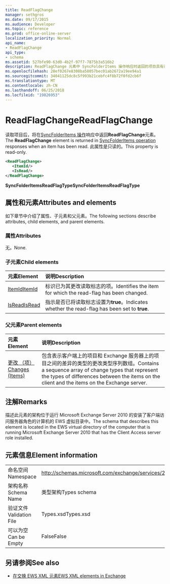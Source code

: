```yaml
---
title: ReadFlagChange
manager: sethgros
ms.date: 09/17/2015
ms.audience: Developer
ms.topic: reference
ms.prod: office-online-server
localization_priority: Normal
api_name:
- ReadFlagChange
api_type:
- schema
ms.assetid: 527bfe90-63d0-4b2f-97f7-7875b3a516b2
description: ReadFlagChange 元素中 SyncFolderItems 操作响应时返回的项目具有读取。 此属性是只读的。
ms.openlocfilehash: 28ef0267e8308ba58057bec01ab2672a19ee94a1
ms.sourcegitcommit: 34041125dc8c5f993b21cebfc4f8b72f0fd2cb6f
ms.translationtype: MT
ms.contentlocale: zh-CN
ms.lasthandoff: 06/25/2018
ms.locfileid: "19826953"
---
```

# <a name="readflagchange"></a><span data-ttu-id="0bef2-104">ReadFlagChange</span><span class="sxs-lookup"><span data-stu-id="0bef2-104">ReadFlagChange</span></span>

<span data-ttu-id="0bef2-105">读取项目后，将在[SyncFolderItems 操作](syncfolderitems-operation.md)响应中返回**ReadFlagChange**元素。</span><span class="sxs-lookup"><span data-stu-id="0bef2-105">The **ReadFlagChange** element is returned in [SyncFolderItems operation](syncfolderitems-operation.md) responses when an item has been read.</span></span> <span data-ttu-id="0bef2-106">此属性是只读的。</span><span class="sxs-lookup"><span data-stu-id="0bef2-106">This property is read-only.</span></span> 
  
```xml
<ReadFlagChange>
   <ItemId/>
   <IsRead/>
</ReadFlagChange>
```

 <span data-ttu-id="0bef2-107">**SyncFolderItemsReadFlagType**</span><span class="sxs-lookup"><span data-stu-id="0bef2-107">**SyncFolderItemsReadFlagType**</span></span>
## <a name="attributes-and-elements"></a><span data-ttu-id="0bef2-108">属性和元素</span><span class="sxs-lookup"><span data-stu-id="0bef2-108">Attributes and elements</span></span>

<span data-ttu-id="0bef2-109">如下章节中介绍了属性、子元素和父元素。</span><span class="sxs-lookup"><span data-stu-id="0bef2-109">The following sections describe attributes, child elements, and parent elements.</span></span>
  
### <a name="attributes"></a><span data-ttu-id="0bef2-110">属性</span><span class="sxs-lookup"><span data-stu-id="0bef2-110">Attributes</span></span>

<span data-ttu-id="0bef2-111">无。</span><span class="sxs-lookup"><span data-stu-id="0bef2-111">None.</span></span>
  
### <a name="child-elements"></a><span data-ttu-id="0bef2-112">子元素</span><span class="sxs-lookup"><span data-stu-id="0bef2-112">Child elements</span></span>

|<span data-ttu-id="0bef2-113">**元素**</span><span class="sxs-lookup"><span data-stu-id="0bef2-113">**Element**</span></span>|<span data-ttu-id="0bef2-114">**说明**</span><span class="sxs-lookup"><span data-stu-id="0bef2-114">**Description**</span></span>|
|:-----|:-----|
|[<span data-ttu-id="0bef2-115">ItemId</span><span class="sxs-lookup"><span data-stu-id="0bef2-115">ItemId</span></span>](itemid.md) <br/> |<span data-ttu-id="0bef2-116">标识已为其更改读取标志的项。</span><span class="sxs-lookup"><span data-stu-id="0bef2-116">Identifies the item for which the read-flag has been changed.</span></span>  <br/> |
|[<span data-ttu-id="0bef2-117">IsRead</span><span class="sxs-lookup"><span data-stu-id="0bef2-117">IsRead</span></span>](isread.md) <br/> |<span data-ttu-id="0bef2-118">指示是否已将读取标志设置为**true**。</span><span class="sxs-lookup"><span data-stu-id="0bef2-118">Indicates whether the read-flag has been set to **true**.</span></span>  <br/> |
   
### <a name="parent-elements"></a><span data-ttu-id="0bef2-119">父元素</span><span class="sxs-lookup"><span data-stu-id="0bef2-119">Parent elements</span></span>

|<span data-ttu-id="0bef2-120">**元素**</span><span class="sxs-lookup"><span data-stu-id="0bef2-120">**Element**</span></span>|<span data-ttu-id="0bef2-121">**说明**</span><span class="sxs-lookup"><span data-stu-id="0bef2-121">**Description**</span></span>|
|:-----|:-----|
|[<span data-ttu-id="0bef2-122">更改 （项）</span><span class="sxs-lookup"><span data-stu-id="0bef2-122">Changes (Items)</span></span>](changes-items.md) <br/> |<span data-ttu-id="0bef2-123">包含表示客户端上的项目和 Exchange 服务器上的项目之间的差异的类型的更改类型序列数组。</span><span class="sxs-lookup"><span data-stu-id="0bef2-123">Contains a sequence array of change types that represent the types of differences between the items on the client and the items on the Exchange server.</span></span>  <br/> |
   
## <a name="remarks"></a><span data-ttu-id="0bef2-124">注解</span><span class="sxs-lookup"><span data-stu-id="0bef2-124">Remarks</span></span>

<span data-ttu-id="0bef2-125">描述此元素的架构位于运行 Microsoft Exchange Server 2010 的安装了客户端访问服务器角色的计算机的 EWS 虚拟目录中。</span><span class="sxs-lookup"><span data-stu-id="0bef2-125">The schema that describes this element is located in the EWS virtual directory of the computer that is running Microsoft Exchange Server 2010 that has the Client Access server role installed.</span></span>
  
## <a name="element-information"></a><span data-ttu-id="0bef2-126">元素信息</span><span class="sxs-lookup"><span data-stu-id="0bef2-126">Element information</span></span>

|||
|:-----|:-----|
|<span data-ttu-id="0bef2-127">命名空间</span><span class="sxs-lookup"><span data-stu-id="0bef2-127">Namespace</span></span>  <br/> |http://schemas.microsoft.com/exchange/services/2006/types  <br/> |
|<span data-ttu-id="0bef2-128">架构名称</span><span class="sxs-lookup"><span data-stu-id="0bef2-128">Schema Name</span></span>  <br/> |<span data-ttu-id="0bef2-129">类型架构</span><span class="sxs-lookup"><span data-stu-id="0bef2-129">Types schema</span></span>  <br/> |
|<span data-ttu-id="0bef2-130">验证文件</span><span class="sxs-lookup"><span data-stu-id="0bef2-130">Validation File</span></span>  <br/> |<span data-ttu-id="0bef2-131">Types.xsd</span><span class="sxs-lookup"><span data-stu-id="0bef2-131">Types.xsd</span></span>  <br/> |
|<span data-ttu-id="0bef2-132">可以为空</span><span class="sxs-lookup"><span data-stu-id="0bef2-132">Can be Empty</span></span>  <br/> |<span data-ttu-id="0bef2-133">False</span><span class="sxs-lookup"><span data-stu-id="0bef2-133">False</span></span>  <br/> |
   
## <a name="see-also"></a><span data-ttu-id="0bef2-134">另请参阅</span><span class="sxs-lookup"><span data-stu-id="0bef2-134">See also</span></span>



- [<span data-ttu-id="0bef2-135">在交换 EWS XML 元素</span><span class="sxs-lookup"><span data-stu-id="0bef2-135">EWS XML elements in Exchange</span></span>](ews-xml-elements-in-exchange.md)

